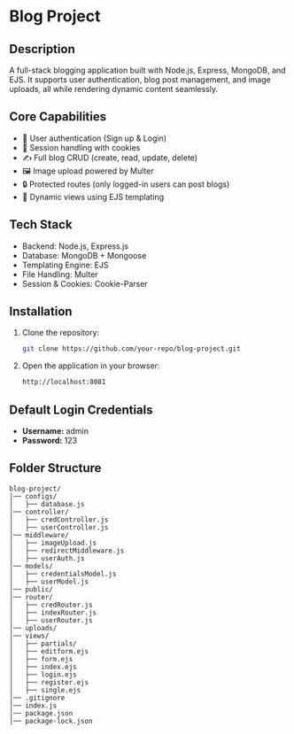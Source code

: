 # Blog Project

## Description
A full-stack blogging application built with Node.js, Express, MongoDB, and EJS.
It supports user authentication, blog post management, and image uploads, all while rendering dynamic content seamlessly.

##  Core Capabilities
- 🔑 User authentication (Sign up & Login)
- 🍪 Session handling with cookies
- ✍️ Full blog CRUD (create, read, update, delete)
- 🖼️ Image upload powered by Multer
- 🔒 Protected routes (only logged-in users can post blogs)
- 🎨 Dynamic views using EJS templating

## Tech Stack
- Backend: Node.js, Express.js
- Database: MongoDB + Mongoose
- Templating Engine: EJS
- File Handling: Multer
- Session & Cookies: Cookie-Parser

## Installation

1. Clone the repository:
   ```sh
   git clone https://github.com/your-repo/blog-project.git
   ```

2. Open the application in your browser:
   ```sh
   http://localhost:8081
   ```

## Default Login Credentials
- **Username:** admin
- **Password:** 123

## Folder Structure
```
blog-project/
│── configs/
│   ├── database.js
│── controller/
│   ├── credController.js
│   ├── userController.js
│── middleware/
│   ├── imageUpload.js
│   ├── redirectMiddleware.js
│   ├── userAuth.js
│── models/
│   ├── credentialsModel.js
│   ├── userModel.js
│── public/
│── router/
│   ├── credRouter.js
│   ├── indexRouter.js
│   ├── userRouter.js
│── uploads/
│── views/
│   ├── partials/
│   ├── editform.ejs
│   ├── form.ejs
│   ├── index.ejs
│   ├── login.ejs
│   ├── register.ejs
│   ├── single.ejs
│── .gitignore
│── index.js
│── package.json
│── package-lock.json
```










